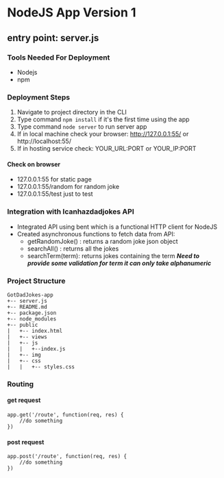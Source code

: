 # NodeJS App Version 1

## entry point: server.js

### Tools Needed For Deployment

- Nodejs
- npm

### Deployment Steps

1. Navigate to project directory in the CLI
2. Type command `npm install` if it's the first time using the app
3. Type command `node server` to run server app
4. If in local machine check your browser: http://127.0.0.1:55/  or http://localhost:55/
5. If in hosting service check: YOUR_URL:PORT  or YOUR_IP:PORT

#### Check on browser
- 127.0.0.1:55  for static page
- 127.0.0.1:55/random for random joke
- 127.0.0.1:55/test  just to test

### Integration with Icanhazdadjokes API

- Integrated API using bent which is a functional HTTP client for NodeJS
- Created asynchronous functions to fetch data from API: 
	- getRandomJoke() : returns a random joke json object
	- searchAll()     : returns all the jokes
	- searchTerm(term): returns jokes containing the term
	***Need to provide some validation for term it can only take alphanumeric***

### Project Structure
```
GotDadJokes-app
+-- server.js
+-- README.md
+-- package.json
+-- node_modules
+-- public
|	+-- index.html
|	+-- views
|	+-- js
|	|	+--index.js
|	+-- img
|	+-- css	
|	|	+-- styles.css
```
### Routing

#### get request
	app.get('/route', function(req, res) {
		//do something
	})

#### post request
	app.post('/route', function(req, res) {
		//do something
	})

